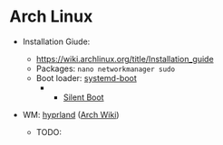 # Arch Linux

- Installation Giude:
  - https://wiki.archlinux.org/title/Installation_guide
  - Packages: `nano networkmanager sudo`
  - Boot loader: [systemd-boot](https://wiki.archlinux.org/title/Systemd-boot)
    - + [Silent Boot](https://wiki.archlinux.org/title/Silent_boot)


- WM: [hyprland](https://hyprland.org/) ([Arch Wiki](https://wiki.archlinux.org/title/Hyprland))
  - TODO:
